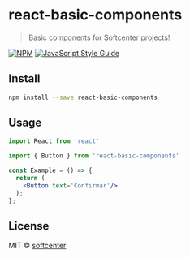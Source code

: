 # react-basic-components

> Basic components for Softcenter projects!

[![NPM](https://img.shields.io/npm/v/react-basic-components.svg)](https://www.npmjs.com/package/react-basic-components) [![JavaScript Style Guide](https://img.shields.io/badge/code_style-standard-brightgreen.svg)](https://standardjs.com)

## Install

```bash
npm install --save react-basic-components
```

## Usage

```jsx
import React from 'react'

import { Button } from 'react-basic-components'

const Example = () => {
  return (
    <Button text='Confirmar'/>
  );
};
```

## License

MIT © [softcenter](https://github.com/softcenter)
